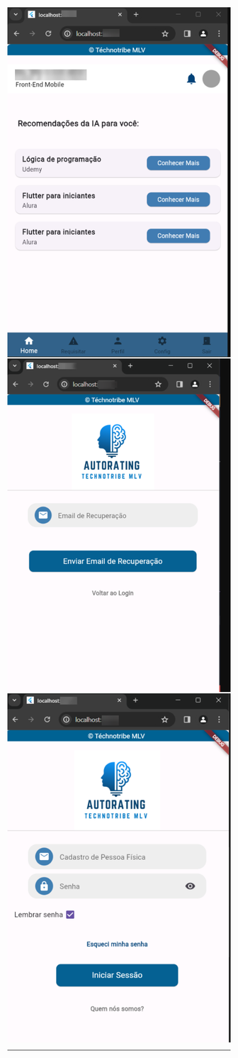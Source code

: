 <div align="center">
  <img src="https://raw.githubusercontent.com/MathLopes29/AutoRating-Mobile/master/1.png"/>
  <img src="https://raw.githubusercontent.com/MathLopes29/AutoRating-Mobile/master/2.png"/>
  <img src="https://raw.githubusercontent.com/MathLopes29/AutoRating-Mobile/master/3.png"/>
</div><hr>
